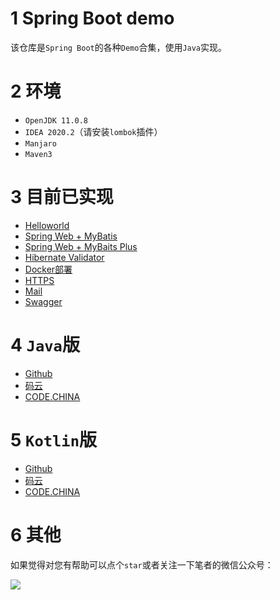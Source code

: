 # 1 Spring Boot demo

该仓库是`Spring Boot`的各种`Demo`合集，使用`Java`实现。

# 2 环境

- `OpenJDK 11.0.8`
- `IDEA 2020.2`（请安装`lombok`插件）
- `Manjaro`
- `Maven3`

# 3 目前已实现

- [Helloworld](https://github.com/2293736867/SpringBootDemoJava/tree/master/DemoHelloworld)
- [Spring Web + MyBatis](https://github.com/2293736867/SpringBootDemoJava/tree/master/WebWithMyBatis)
- [Spring Web + MyBaits Plus](https://github.com/2293736867/SpringBootDemoJava/tree/master/WebWithMyBatisPlus)
- [Hibernate Validator](https://github.com/2293736867/SpringBootDemoJava/tree/master/HibernateValidator)
- [Docker部署](https://github.com/2293736867/SpringBootDemoJava/tree/master/Docker)
- [HTTPS](https://github.com/2293736867/SpringBootDemoJava/tree/master/HTTPS)
- [Mail](https://github.com/2293736867/SpringBootDemoJava/tree/master/Mail)
- [Swagger](https://github.com/2293736867/SpringBootDemoJava/tree/master/Swagger)

# 4 `Java`版

- [Github](https://github.com/2293736867/SpringBootDemoJava)
- [码云](https://gitee.com/u6b7b5fc3/SpringBootDemoJava)
- [CODE.CHINA](https://codechina.csdn.net/qq_27525611/SpringBootDemoJava)

# 5 `Kotlin`版

- [Github](https://github.com/2293736867/SpringBootDemoKotlin)
- [码云](https://gitee.com/u6b7b5fc3/SpringBootDemoKotlin)
- [CODE.CHINA](https://codechina.csdn.net/qq_27525611/SpringBootDemoKotlin)


# 6 其他

如果觉得对您有帮助可以点个`star`或者关注一下笔者的微信公众号：

![](https://img-blog.csdnimg.cn/20200806194605566.gif)
